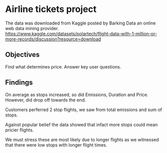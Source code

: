 # Airline tickets project
The data was downloaded from Kaggle posted by Barking Data an online web data mining provider.<br />
https://www.kaggle.com/datasets/polartech/flight-data-with-1-million-or-more-records/discussion?resource=download<br />

## Objectives
Find what determines price. Answer key user questions.<br />

## Findings
On average as stops increased, so did Emissions, Duration and Price. However, did drop off towards the end.<br />

Customers perferred 2 stop flights, we saw from total emissions and sum of stops.<br />

Against popular belief the data showed that infact more stops could mean pricier flights.<br />
 
We must stress these are most likely due to longer flights as we witnessed that there were low stops with longer flight times.<br />